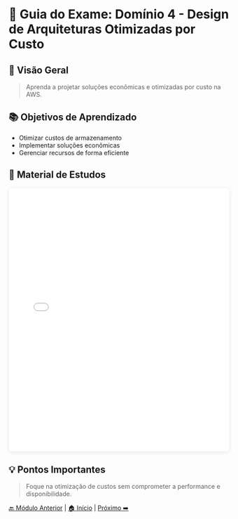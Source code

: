 # 🌟 Guia do Exame: Domínio 4 - Design de Arquiteturas Otimizadas por Custo

## 🎯 Visão Geral
> Aprenda a projetar soluções econômicas e otimizadas por custo na AWS.

## 📚 Objetivos de Aprendizado
- Otimizar custos de armazenamento
- Implementar soluções econômicas
- Gerenciar recursos de forma eficiente

## 📑 Material de Estudos

<div class="pdf-container">
    <iframe 
        src="./pdfs/Semana7.pdf" 
        frameborder="0" 
        width="100%" 
        height="600px"
        style="box-shadow: 0 2px 8px rgba(0,0,0,0.1); border-radius: 8px;">
    </iframe>
</div>

## 💡 Pontos Importantes
> Foque na otimização de custos sem comprometer a performance e disponibilidade.

<div class="navigation-footer">
    <a href="./semana6.md">🔙 Módulo Anterior</a> |
    <a href="../../../index.md">🏠 Início</a> |
    <a href="./semana8.md">Próximo ➡️</a>
</div>
